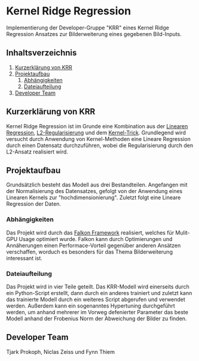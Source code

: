 # Kernel Ridge Regression
Implementierung der Developer-Gruppe "KRR" eines Kernel Ridge Regression Ansatzes zur Bilderweiterung eines gegebenen Bild-Inputs.
## Inhaltsverzeichnis
1. [Kurzerklärung von KRR](#info)
2. [Projektaufbau](#aufbau)
    1. [Abhängigkeiten](#abhängigkeiten)
    2. [Dateiaufteilung](#aufteilung)
3. [Developer Team](#team)
<a name="info"></a>
## Kurzerklärung von KRR
Kernel Ridge Regression ist im Grunde eine Kombination aus der [Linearen Regression](https://de.wikipedia.org/wiki/Lineare_Regression),
[L2-Regularisierung](https://en.wikipedia.org/wiki/Regularization_(mathematics)) und dem [Kernel-Trick](https://en.wikipedia.org/wiki/Kernel_method).
Grundlegend wird versucht durch Anwendung von Kernel-Methoden eine Lineare Regression durch einen Datensatz durchzuführen, wobei die Regularisierung 
durch den L2-Ansatz realisiert wird.
<a name="aufbau"></a>
## Projektaufbau
Grundsätzlich besteht das Modell aus drei Bestandteilen. Angefangen mit der Normalisierung des Datensatzes, 
gefolgt von der Anwendung eines Linearen Kernels zur "hochdimensionierung". Zuletzt folgt eine Lineare Regression der Daten.
<a name="abhängigkeiten"></a>
### Abhängigkeiten
Das Projekt wird durch das [Falkon Framework](https://github.com/FalkonML/falkon) realisiert, welches für Mulit-GPU Usage optimiert wurde. Falkon kann durch Optimierungen und Annäherungen einen Performace-Vorteil gegenüber anderen Ansätzen verschaffen, worduch es besonders für das Thema Bilderweiterung interessant ist.
<a name="aufteilung"></a>
### Dateiaufteilung
Das Projekt wird in vier Teile geteilt. Das KRR-Modell wird einerseits durch ein Python-Script erstellt, dann durch ein 
anderes trainiert und zuletzt kann das trainierte Modell durch ein weiteres Script abgerufen und verwendet werden. Außerdem kann ein sogenanntes Hypertuning durchgeführt werden, um anhand mehrerer im Vorweg defenierter Parameter das beste Modell anhand der Frobenius Norm der Abweichung der Bilder zu finden.
<a name="team"></a>
## Developer Team
Tjark Prokoph, Niclas Zeiss und Fynn Thiem
